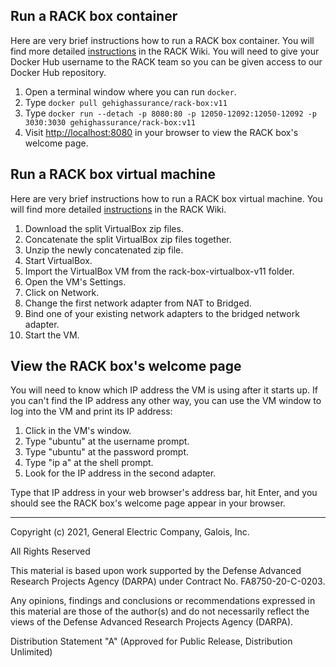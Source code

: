 <!-- markdownlint-disable first-line-heading -->
<!-- markdownlint-disable line-length -->

## Run a RACK box container

Here are very brief instructions how to run a RACK box container.  You will find more detailed [instructions](https://github.com/ge-high-assurance/RACK/wiki/02-Run-a-RACK-Box-container) in the RACK Wiki.  You will need to give your Docker Hub username to the RACK team so you can be given access to our Docker Hub repository.

1. Open a terminal window where you can run `docker`.
2. Type `docker pull gehighassurance/rack-box:v11`
3. Type `docker run --detach -p 8080:80 -p 12050-12092:12050-12092 -p 3030:3030 gehighassurance/rack-box:v11`
4. Visit <http://localhost:8080> in your browser to view the RACK box's welcome page.

## Run a RACK box virtual machine

Here are very brief instructions how to run a RACK box virtual machine.  You will find more detailed [instructions](https://github.com/ge-high-assurance/RACK/wiki/03-Run-a-RACK-Box-VM) in the RACK Wiki.

1. Download the split VirtualBox zip files.
2. Concatenate the split VirtualBox zip files together.
3. Unzip the newly concatenated zip file.
4. Start VirtualBox.
5. Import the VirtualBox VM from the rack-box-virtualbox-v11 folder.
6. Open the VM's Settings.
7. Click on Network.
8. Change the first network adapter from NAT to Bridged.
9. Bind one of your existing network adapters to the bridged network adapter.
10. Start the VM.

## View the RACK box's welcome page

You will need to know which IP address the VM is using after it starts up.  If you can't find the IP address any other way, you can use the VM window to log into the VM and print its IP address:

1. Click in the VM's window.
2. Type "ubuntu" at the username prompt.
3. Type "ubuntu" at the password prompt.
4. Type "ip a" at the shell prompt.
5. Look for the IP address in the second adapter.

Type that IP address in your web browser's address bar, hit Enter, and you should see the RACK box's welcome page appear in your browser.

---
Copyright (c) 2021, General Electric Company, Galois, Inc.

All Rights Reserved

This material is based upon work supported by the Defense Advanced Research Projects Agency (DARPA) under Contract No. FA8750-20-C-0203.

Any opinions, findings and conclusions or recommendations expressed in this material are those of the author(s) and do not necessarily reflect the views of the Defense Advanced Research Projects Agency (DARPA).

Distribution Statement "A" (Approved for Public Release, Distribution Unlimited)
